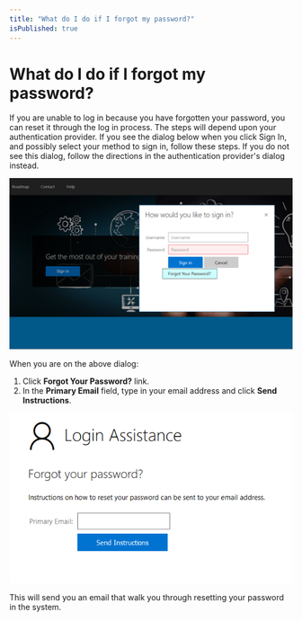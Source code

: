 ```yaml
---
title: "What do I do if I forgot my password?"
isPublished: true
---
```


# What do I do if I forgot my password?

If you are unable to log in because you have forgotten your password, you can reset it through the log in process. The steps will depend upon your authentication provider. If you see the dialog below when you click Sign In, and possibly select your method to sign in, follow these steps. If you do not see this dialog, follow the directions in the authentication provider's dialog instead.


![](/tms/images/forgot-password.png)

When you are on the above dialog:
1. Click **Forgot Your Password?** link.
1. In the **Primary Email** field, type in your email address and click **Send Instructions**.

![](/tms/images/send-instructions.png)

This will send you an email that walk you through resetting your password in the system.
